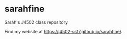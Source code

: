 # sarahfine
Sarah's J4502 class repository

Find my website at https://j4502-ss17.github.io/sarahfine/.
